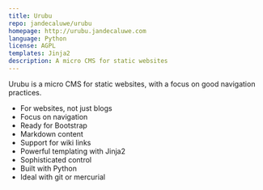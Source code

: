 ```yaml
---
title: Urubu 
repo: jandecaluwe/urubu 
homepage: http://urubu.jandecaluwe.com
language: Python 
license: AGPL 
templates: Jinja2 
description: A micro CMS for static websites
---
```


Urubu is a micro CMS for static websites, with a focus on good navigation
practices.

* For websites, not just blogs
* Focus on navigation
* Ready for Bootstrap
* Markdown content
* Support for wiki links
* Powerful templating with Jinja2
* Sophisticated control
* Built with Python
* Ideal with git or mercurial

